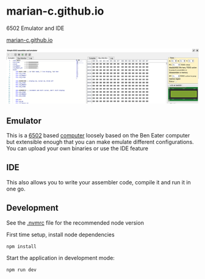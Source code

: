 # marian-c.github.io

6502 Emulator and IDE

[marian-c.github.io](https://marian-c.github.io)

![Screenshot](./public/screenshots/emulator_2.png)

## Emulator

This is a [6502](https://en.wikipedia.org/wiki/MOS_Technology_6502) based [computer](https://www.youtube.com/playlist?list=PLowKtXNTBypFbtuVMUVXNR0z1mu7dp7eH) loosely based on the Ben Eater computer
but extensible enough that you can make emulate different configurations. You can upload your 
own binaries or use the IDE feature

## IDE

This also allows you to write your assembler code, compile it and run it in one go.


## Development

See the [.nvmrc](.nvmrc) file for the recommended node version

First time setup, install node dependencies

```shell
npm install
```

Start the application in development mode:

```shell
npm run dev
```